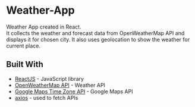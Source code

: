 # Weather-App
Weather App created in React.  
It collects the weather and forecast data from OpenWeatherMap API and displays it for chosen city. It also uses geolocation to show the weather for current place.

## Built With
* [ReactJS](https://reactjs.org/) - JavaScript library
* [OpenWeatherMap API](https://openweathermap.org/api) - Weather API
* [Google Maps Time Zone API](https://developers.google.com/maps/documentation/timezone/start) - Google Maps API
* [axios](https://www.npmjs.com/package/axios) - used to fetch APIs
